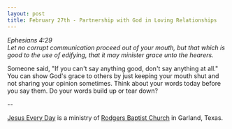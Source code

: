 ```yaml
---
layout: post
title: February 27th - Partnership with God in Loving Relationships
---
```


_Ephesians 4:29  
Let no corrupt communication proceed out of your mouth, but that
which is good to the use of edifying, that it may minister grace unto
the hearers._

Someone said, "If you can't say anything good, don't say anything
at all." You can show God's grace to others by just keeping your
mouth shut and not sharing your opinion sometimes. Think about your
words today before you say them. Do your words build up or tear
down?

 --

<a href=http://jesuseveryday.net>Jesus Every Day</a> is a ministry of <a href=http://rodgersbaptist.net>Rodgers Baptist Church</a> in Garland, Texas.
